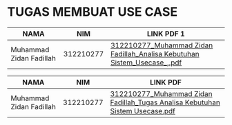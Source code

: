 # TUGAS MEMBUAT USE CASE

|  NAMA | NIM | LINK PDF 1 |
| --- | --- | --- | 
| Muhammad Zidan Fadillah | 312210277 | [312210277_Muhammad Zidan Fadillah_Analisa Kebutuhan Sistem_Usecase_,.pdf](https://github.com/user-attachments/files/15823560/312210277_Muhammad.Zidan.Fadillah_Analisa.Kebutuhan.Sistem_Usecase_.pdf)




|  NAMA | NIM | LINK PDF |
| --- | --- | --- | 
| Muhammad Zidan Fadillah | 312210277 |[312210277_Muhammad Zidan Fadillah_Tugas Analisa Kebutuhan Sistem Usecase.pdf](https://github.com/user-attachments/files/15788888/312210277_Muhammad.Zidan.Fadillah_Tugas.Analisa.Kebutuhan.Sistem.Usecase.pdf)

